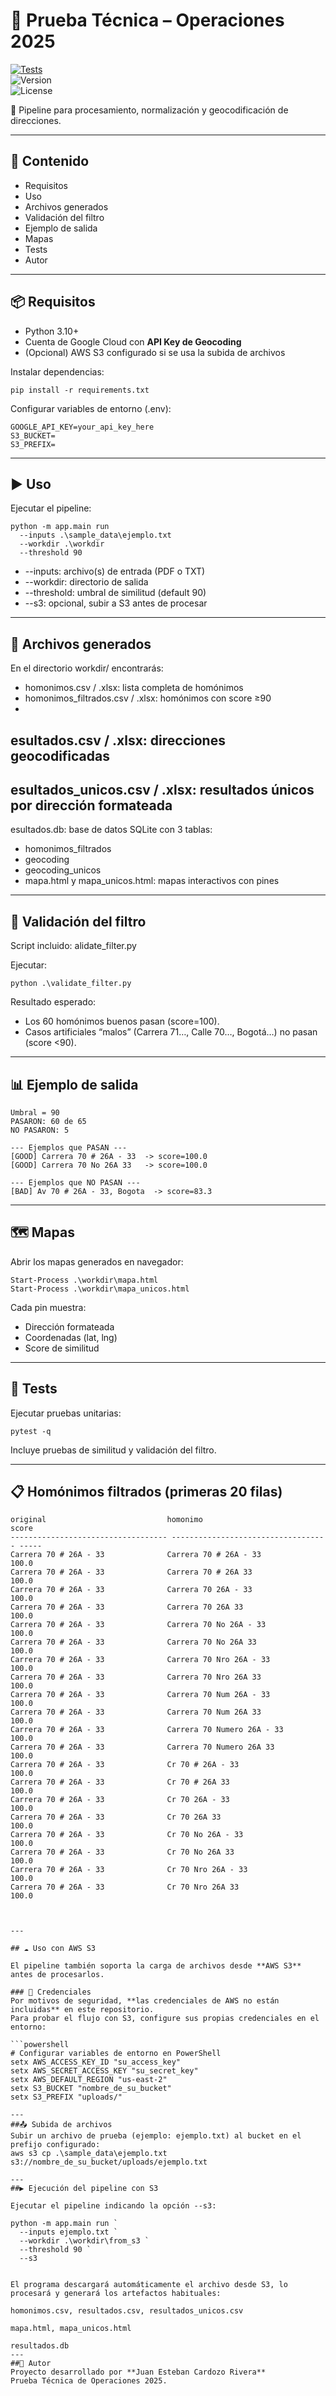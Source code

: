 ﻿# 🚀 Prueba Técnica – Operaciones 2025  

[![Tests](https://github.com/JuanC101195/ops_prueba2025/actions/workflows/tests.yml/badge.svg)](https://github.com/JuanC101195/ops_prueba2025/actions/workflows/tests.yml)  
![Version](https://img.shields.io/badge/version-v1.0.0-blue)  
![License](https://img.shields.io/badge/license-MIT-lightgrey)  

📌 Pipeline para procesamiento, normalización y geocodificación de direcciones.  

---

## 📑 Contenido
- Requisitos  
- Uso  
- Archivos generados  
- Validación del filtro  
- Ejemplo de salida  
- Mapas  
- Tests  
- Autor  

---

## 📦 Requisitos
- Python 3.10+  
- Cuenta de Google Cloud con **API Key de Geocoding**  
- (Opcional) AWS S3 configurado si se usa la subida de archivos  

Instalar dependencias:

    pip install -r requirements.txt

Configurar variables de entorno (.env):

    GOOGLE_API_KEY=your_api_key_here
    S3_BUCKET=
    S3_PREFIX=

---

## ▶️ Uso
Ejecutar el pipeline:

    python -m app.main run 
      --inputs .\sample_data\ejemplo.txt 
      --workdir .\workdir 
      --threshold 90

- --inputs: archivo(s) de entrada (PDF o TXT)  
- --workdir: directorio de salida  
- --threshold: umbral de similitud (default 90)  
- --s3: opcional, subir a S3 antes de procesar  

---

## 📂 Archivos generados
En el directorio workdir/ encontrarás:  

- homonimos.csv / .xlsx: lista completa de homónimos  
- homonimos_filtrados.csv / .xlsx: homónimos con score ≥90  
- 
esultados.csv / .xlsx: direcciones geocodificadas  
- 
esultados_unicos.csv / .xlsx: resultados únicos por dirección formateada  
- 
esultados.db: base de datos SQLite con 3 tablas:  
  - homonimos_filtrados  
  - geocoding  
  - geocoding_unicos  
- mapa.html y mapa_unicos.html: mapas interactivos con pines  

---

## 🧪 Validación del filtro
Script incluido: 
alidate_filter.py  

Ejecutar:

    python .\validate_filter.py

Resultado esperado:  
- Los 60 homónimos buenos pasan (score=100).  
- Casos artificiales “malos” (Carrera 71…, Calle 70…, Bogotá…) no pasan (score <90).  

---

## 📊 Ejemplo de salida
    Umbral = 90
    PASARON: 60 de 65
    NO PASARON: 5

    --- Ejemplos que PASAN ---
    [GOOD] Carrera 70 # 26A - 33  -> score=100.0
    [GOOD] Carrera 70 No 26A 33   -> score=100.0

    --- Ejemplos que NO PASAN ---
    [BAD] Av 70 # 26A - 33, Bogota  -> score=83.3

---

## 🗺️ Mapas
Abrir los mapas generados en navegador:

    Start-Process .\workdir\mapa.html
    Start-Process .\workdir\mapa_unicos.html

Cada pin muestra:  
- Dirección formateada  
- Coordenadas (lat, lng)  
- Score de similitud  

---

## 🧪 Tests
Ejecutar pruebas unitarias:

    pytest -q

Incluye pruebas de similitud y validación del filtro.

---

## 📋 Homónimos filtrados (primeras 20 filas)

```text
original                           homonimo                           score
----------------------------------- ----------------------------------- -----
Carrera 70 # 26A - 33              Carrera 70 # 26A - 33               100.0
Carrera 70 # 26A - 33              Carrera 70 # 26A 33                 100.0
Carrera 70 # 26A - 33              Carrera 70 26A - 33                 100.0
Carrera 70 # 26A - 33              Carrera 70 26A 33                   100.0
Carrera 70 # 26A - 33              Carrera 70 No 26A - 33              100.0
Carrera 70 # 26A - 33              Carrera 70 No 26A 33                100.0
Carrera 70 # 26A - 33              Carrera 70 Nro 26A - 33             100.0
Carrera 70 # 26A - 33              Carrera 70 Nro 26A 33               100.0
Carrera 70 # 26A - 33              Carrera 70 Num 26A - 33             100.0
Carrera 70 # 26A - 33              Carrera 70 Num 26A 33               100.0
Carrera 70 # 26A - 33              Carrera 70 Numero 26A - 33          100.0
Carrera 70 # 26A - 33              Carrera 70 Numero 26A 33            100.0
Carrera 70 # 26A - 33              Cr 70 # 26A - 33                    100.0
Carrera 70 # 26A - 33              Cr 70 # 26A 33                      100.0
Carrera 70 # 26A - 33              Cr 70 26A - 33                      100.0
Carrera 70 # 26A - 33              Cr 70 26A 33                        100.0
Carrera 70 # 26A - 33              Cr 70 No 26A - 33                   100.0
Carrera 70 # 26A - 33              Cr 70 No 26A 33                     100.0
Carrera 70 # 26A - 33              Cr 70 Nro 26A - 33                  100.0
Carrera 70 # 26A - 33              Cr 70 Nro 26A 33                    100.0



---

## ☁️ Uso con AWS S3

El pipeline también soporta la carga de archivos desde **AWS S3** antes de procesarlos.

### 🔐 Credenciales
Por motivos de seguridad, **las credenciales de AWS no están incluidas** en este repositorio.  
Para probar el flujo con S3, configure sus propias credenciales en el entorno:

```powershell
# Configurar variables de entorno en PowerShell
setx AWS_ACCESS_KEY_ID "su_access_key"
setx AWS_SECRET_ACCESS_KEY "su_secret_key"
setx AWS_DEFAULT_REGION "us-east-2"
setx S3_BUCKET "nombre_de_su_bucket"
setx S3_PREFIX "uploads/"

---
##📤 Subida de archivos
Subir un archivo de prueba (ejemplo: ejemplo.txt) al bucket en el prefijo configurado:
aws s3 cp .\sample_data\ejemplo.txt s3://nombre_de_su_bucket/uploads/ejemplo.txt

---
##▶ Ejecución del pipeline con S3

Ejecutar el pipeline indicando la opción --s3:

python -m app.main run `
  --inputs ejemplo.txt `
  --workdir .\workdir\from_s3 `
  --threshold 90 `
  --s3


El programa descargará automáticamente el archivo desde S3, lo procesará y generará los artefactos habituales:

homonimos.csv, resultados.csv, resultados_unicos.csv

mapa.html, mapa_unicos.html

resultados.db
---
##👤 Autor
Proyecto desarrollado por **Juan Esteban Cardozo Rivera**  
Prueba Técnica de Operaciones 2025.  
